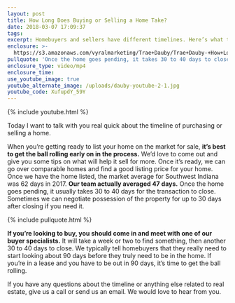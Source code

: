 ```yaml
---
layout: post
title: How Long Does Buying or Selling a Home Take?
date: 2018-03-07 17:09:37
tags:
excerpt: Homebuyers and sellers have different timelines. Here’s what they are.
enclosure: >-
  https://s3.amazonaws.com/vyralmarketing/Trae+Dauby/Trae+Dauby-+How+Long+Does+Buying+or+Selling+a+Home+Take%253F.mp4
pullquote: 'Once the home goes pending, it takes 30 to 40 days to close.'
enclosure_type: video/mp4
enclosure_time:
use_youtube_image: true
youtube_alternate_image: /uploads/dauby-youtube-2-1.jpg
youtube_code: XufupdY_59Y
---
```


{% include youtube.html %}

Today I want to talk with you real quick about the timeline of purchasing or selling a home.

When you’re getting ready to list your home on the market for sale, **it’s best to get the ball rolling early on in the process.** We’d love to come out and give you some tips on what will help it sell for more. Once it’s ready, we can go over comparable homes and find a good listing price for your home. Once we have the home listed, the market average for Southwest Indiana was 62 days in 2017. **Our team actually averaged 47 days.** Once the home goes pending, it usually takes 30 to 40 days for the transaction to close. Sometimes we can negotiate possession of the property for up to 30 days after closing if you need it.

{% include pullquote.html %}

**If you’re looking to buy, you should come in and meet with one of our buyer specialists.** It will take a week or two to find something, then another 30 to 40 days to close. We typically tell homebuyers that they really need to start looking about 90 days before they truly need to be in the home. If you’re in a lease and you have to be out in 90 days, it’s time to get the ball rolling.

If you have any questions about the timeline or anything else related to real estate, give us a call or send us an email. We would love to hear from you.